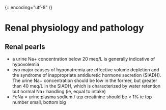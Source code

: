 {:: encoding="utf-8" /}

# Renal physiology and pathology

## Renal pearls

- a urine Na+ concentration below 20 meq/L is generally indicative of hypovolemia
- two major causes of hyponatremia are effective volume depletion and the syndrome of inappropriate antidiuretic hormone secretion (SIADH). The urine Na+ concentration should be low in the former, but greater than 40 meq/L in the SIADH, which is characterized by water retention but normal Na+ handling (ie, equal to intake)
- FeNa = urine:plasma sodium / u:p creatinine should be < 1% ie top number small, bottom big



